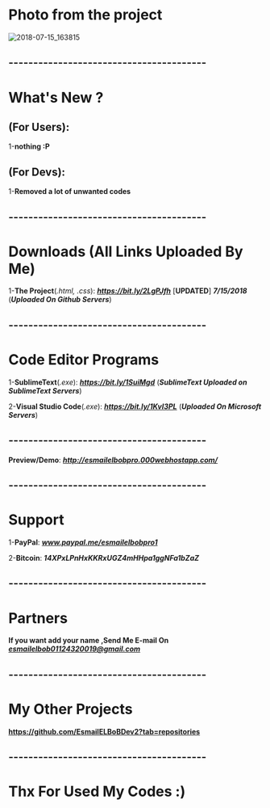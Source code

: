 # Photo from the project
![2018-07-15_163815](https://user-images.githubusercontent.com/28893833/42735007-833db0e2-884d-11e8-892d-4435d0c82024.png)
## ----------------------------------------
# What's New ?

## (For Users): 
1-**nothing :P**

## (For Devs): 
1-**Removed a lot of unwanted codes**
## ----------------------------------------
# Downloads (All Links Uploaded By Me)

1-**The Project**(*.html, .css*): ***https://bit.ly/2LgPJfh*** [**UPDATED**] ***7/15/2018***  (***Uploaded On Github Servers***)
## ----------------------------------------
# Code Editor Programs

1-**SublimeText**(*.exe*): ***https://bit.ly/1SuiMgd*** (***SublimeText Uploaded on SublimeText Servers***)

2-**Visual Studio Code**(*.exe*): ***https://bit.ly/1KvI3PL*** (***Uploaded On Microsoft Servers***)
## ----------------------------------------
**Preview/Demo**:  ***http://esmailelbobpro.000webhostapp.com/***
## ----------------------------------------
# Support

1-**PayPal**: ***www.paypal.me/esmailelbobpro1***

2-**Bitcoin**: ***14XPxLPnHxKKRxUGZ4mHHpa1ggNFa1bZaZ***

## ----------------------------------------
# Partners

**If you want add your name ,Send Me E-mail On**  ***esmailelbob01124320019@gmail.com***
## ----------------------------------------

# My Other Projects

**https://github.com/EsmailELBoBDev2?tab=repositories**
## ----------------------------------------

# Thx For Used My Codes :)
